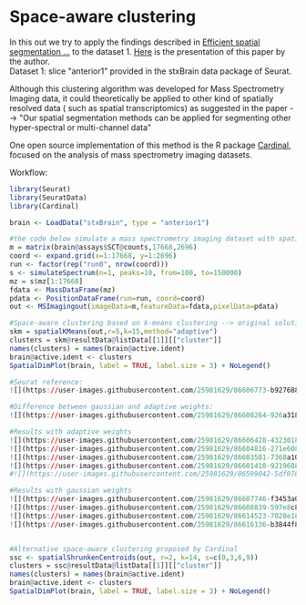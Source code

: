 # Space-aware clustering 
In this out we try to apply the findings described in [Efficient spatial segmentation ...](https://pdfs.semanticscholar.org/51f9/b2095466e70edf3add5993c0c1c7800e79a5.pdf?_ga=2.236486721.1509296317.1594040010-1511101378.1594040010) to the dataset 1. [Here](https://www.youtube.com/watch?v=_3U2Elt5CTI) is the presentation of this paper by the author.  
Dataset 1: slice "anterior1" provided in the stxBrain data package of Seurat.

Although this clustering algorithm was developed for Mass Spectrometry Imaging data, it could theoretically be applied to other kind of spatially resolved data ( such as spatial transcriptomics) as suggested in the paper --> "Our spatial segmentation methods can be applied for segmenting other hyper-spectral or multi-channel data"

One open source implementation of this method is the R package [Cardinal](https://www.bioconductor.org/packages/release/bioc/html/Cardinal.html), focused on the analysis of mass spectrometry imaging datasets.

Workflow:

````R
library(Seurat)
library(SeuratData)
library(Cardinal)

brain <- LoadData("stxBrain", type = "anterior1")

#the code below simulate a mass spectrometry imaging dataset with spatial transcriptomics data of brain dataset
m = matrix(brain@assays$SCT@counts,17668,2696)
coord <- expand.grid(x=1:17668, y=1:2696)
run <- factor(rep("run0", nrow(coord)))
s <- simulateSpectrum(n=1, peaks=10, from=100, to=150000)
mz = s$mz[1:17668]
fdata <- MassDataFrame(mz)
pdata <- PositionDataFrame(run=run, coord=coord)
out <- MSImagingout(imageData=m,featureData=fdata,pixelData=pdata)

#Space-aware clustering based on k-means clustering --> original solution of Alexandrov
skm = spatialKMeans(out,r=5,k=15,method="adaptive")
clusters = skm@resultData@listData[[1]][["cluster"]]
names(clusters) = names(brain@active.ident)
brain@active.ident <- clusters
SpatialDimPlot(brain, label = TRUE, label.size = 3) + NoLegend()

#Seurat reference:
![](https://user-images.githubusercontent.com/25981629/86606773-b9276880-bfa8-11ea-85e8-db9c498b85eb.png)

#Difference between gaussian and adaptive weights:
![](https://user-images.githubusercontent.com/25981629/86608264-926a3180-bfaa-11ea-87c0-f7f95996f2d4.png)

#Results with adaptive weights
![](https://user-images.githubusercontent.com/25981629/86606428-43230180-bfa8-11ea-9764-8b86b38489f3.png)
![](https://user-images.githubusercontent.com/25981629/86604816-271e6080-bfa6-11ea-9fb2-93f2167848c8.png)
![](https://user-images.githubusercontent.com/25981629/86603581-7368a100-bfa4-11ea-9dcf-3f8a1bc94773.png)
![](https://user-images.githubusercontent.com/25981629/86601418-92196880-bfa1-11ea-8370-7564a636ce1f.png)
#![](https://user-images.githubusercontent.com/25981629/86599042-5df07880-bf9e-11ea-8332-32beee37acb7.png)

#Results with gaussian weights
![](https://user-images.githubusercontent.com/25981629/86607746-f3453a00-bfa9-11ea-95ae-c1d5cb97c447.png)
![](https://user-images.githubusercontent.com/25981629/86608839-597e8c80-bfab-11ea-86de-56202dab1761.png)
![](https://user-images.githubusercontent.com/25981629/86614523-7028e180-bfb3-11ea-981d-df0a6964d92f.png)
![](https://user-images.githubusercontent.com/25981629/86616136-b3844f80-bfb5-11ea-8a64-dda9ef8cae93.png)


#Alternative space-aware clustering proposed by Cardinal
ssc <- spatialShrunkenCentroids(out, r=2, k=14, s=c(0,3,6,9))
clusters = ssc@resultData@listData[[1]][["cluster"]]
names(clusters) = names(brain@active.ident)
brain@active.ident <- clusters
SpatialDimPlot(brain, label = TRUE, label.size = 3) + NoLegend()
````
